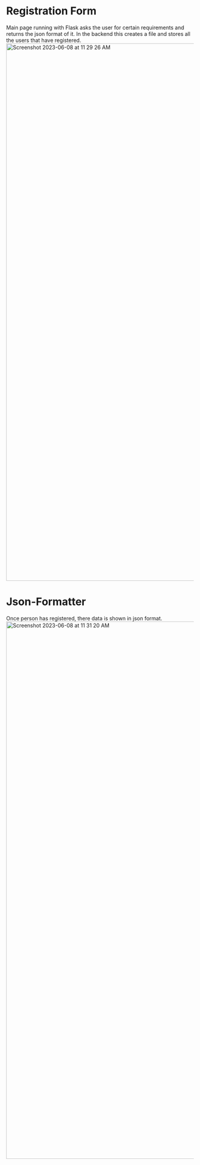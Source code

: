 # Registration Form
Main page running with Flask asks the user for certain requirements and returns the json format of it. In the backend this creates a file and stores all the users that have registered.
<img width="1440" alt="Screenshot 2023-06-08 at 11 29 26 AM" src="https://github.com/Tavleen0302/Json-Formatter/assets/70829396/656ddcc0-b279-484d-89e8-54f631cb3418">
# Json-Formatter
Once person has registered, there data is shown in json format.
<img width="1440" alt="Screenshot 2023-06-08 at 11 31 20 AM" src="https://github.com/Tavleen0302/Json-Formatter/assets/70829396/d063e90d-f17f-45d6-a1fc-ffa006799149">

